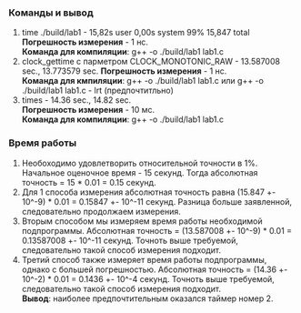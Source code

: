 ### Команды и вывод
1. time ./build/lab1 - 15,82s user 0,00s system 99% 15,847 total\
**Погрешность измерения** - 1 нс.\
**Команда для компиляции**: g++ -o ./build/lab1 lab1.c
2. clock_gettime с парметром CLOCK_MONOTONIC_RAW - 13.587008 sec., 13.773579 sec.
**Погрешность измерения** - 1 нс.\
**Команда для кмпиляции**: g++ -o ./build/lab1 lab1.c или g++ -o ./build/lab1 lab1.c - lrt (предпочтитльно)
3. times - 14.36 sec., 14.82 sec.\
**Погрешность измерения** - 10 мс.\
**Команда для компиляции**: g++ -o ./build/lab1 lab1.c
### Время работы
1. Необоходимо удовлетворить относительной точности в 1%. Начальное оценочное время - 15 секунд. Тогда абсолютная точность = 15 * 0.01 = 0.15 секунд.
2. Для 1 способа измерения абсолютная точность равна (15.847 +- 10^-9) * 0.01 = 0.15847 +- 10^-11 секунд. Разница больше заявленной, следовательно продолжаем измерения.
3. Вторым способом мы измеряем время работы необходимой подпрограммы. Абсолютная точность = (13.587008 +- 10^-9) * 0.01 = 0.13587008 +- 10^-11 секунд. Точноть выше требуемой, следовательно такой способ измерения подходит.
4. Третий способ также измеряет время работы подпрограммы, однако с большей погрешностью. Абсолютная точность = (14.36 +- 10^-2) * 0.01 = 0.1436 +- 10^-4 секунд. Точноть выше требуемой, следовательно такой способ измерения подходит.\
**Вывод**: наиболее предпочтительным оказался таймер номер 2. 